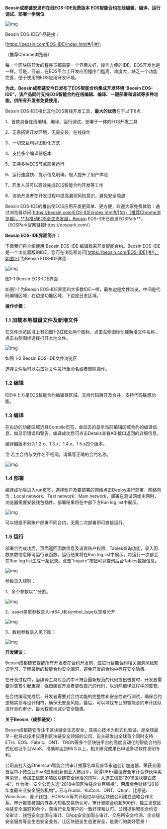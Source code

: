 **Beosin成都链安发布在线EOS-IDE免费版本  EOS智能合约在线编辑、编译、运行调试、部署一步到位**

 

![img](./img/图片1.png) 

Beosin EOS-IDE产品链接：

[https://beosin.com/EOS-IDE/index.html#/](#/)

（推荐Chrome浏览器）

 

 

 

每一个区块链开发的程序员都需要一个界面友好，操作方便的IDE，EOS开发也是一样。但是，目前，在EOS平台上开发应用程序门槛高、难度大，缺乏一个功能完善，便于使用的EOS应用开发环境。

 

**为此，Beosin成都链安今日发布了EOS智能合约集成开发环境“Beosin EOS-IDE”，该产品同时支持EOS智能合约在线编辑、编译、一键部署和调试等多种功能，供所有开发者免费使用。**

 

Beosin EOS-IDE相比其他EOS离线开发工具，**最大的优势**在于以下8点：

 

1、首款具备在线编辑、编译、运行调试、部署于一体的EOS开发工具

 

2、无需搭建开发环境，无需安装，在线操作

 

3、一切交互均以图形化方式

 

4、支持多个编译器版本

 

5、支持多种EOS节点部署运行

 

6、运行速度快、提示信息明确，极大提升了用户体验

 

7、开发人员可以高效完成EOS智能合约开发等工作

 

8、协助开发者在开发过程中提高漏洞风险意识，避免安全隐患

 

Beosin EOS-IDE的推出使EOS应用开发更简单、更方便，欢迎大家免费体验：通过浏览器访问[https://beosin.com/EOS-IDE/index.html#/](#/)（推荐Chrome浏览器）。**为推动EOS全生态发展，Beosin EOS-IDE已首发EOSPark**。（EOSPark官网链接https://eospark.com/）

 

 

**Beosin EOS-IDE界面简介：**

 

下面我们将介绍使用 Beosin EOS-IDE 编辑器来开发智能合约。Beosin EOS-IDE 是一个浏览器版的IDE，您可在浏览器访问[https://beosin.com/EOS-IDE](#/)，如图1-1 为Beosin EOS-IDE界面:

 

![img](img/图片2.png) 

图1-1 Beosin EOS-IDE界面

 

如图1-1 为Beosin EOS-IDE界面和大多数IDE一样，最左边是文件浏览，中间是代码编辑区域，右边是功能区域，下边是日志区域。

 

 

**操作步骤：**

### 1.1 加载本地磁盘文件及新增文件

在文件浏览区域上有如图1-2红框处两个图标，点击左侧图标创建新增文件名称，点击右侧图标选择打开本地文件。

 

![img](./img/图片3.png) 

如图 1-2 Beosin EOS-IDE文件浏览区

 

选择文件后可以右击对文件进行重命名或者删除操作。

### 1.2 编辑

IDE中上方是EOS智能合约编辑器区域。支持代码展开及合并，支持代码联想功能。

### 1.3 编译

在右边的功能区域选择Compile页签，会动态的显示当前编辑区域合约的编译信息，如显示错误和警告。编译成功后可点击Details查看ABI接口返回的详细信息。

 

编译器版本分为1.2.x、1.3.x、1.4.x、1.5.x四个版本。

 

注:若主合约与文件名不相同，请填写正确的合约名称。

![img](/img/图片4.png) 

### 1.4 部署

编译成功后进入run页签，选择账户及要部署的网络点击Deploy进行部署，网络包含：Local network、Test network、Main network，部署在测试网或主网时，浏览器需要安装钱包插件。部署结果将在中部下方Run log list中展示。

![img](/img/图片5.png) 

 

可以根据不同账户部署不同合约，无需二次部署即可直接运行。

### 1.5 运行

部署合约成功后，页面返回函数信息及设置账户权限、Tables查询功能，录入函数参数信息即可运行该函数。运行结果将在Run log list中展示。每运行一次都会在Run log list生成一条记录。点击“Inquire”按钮可以查询后台Tables数据信息。

 

![img](./img/图片6.png) 

参数录入规则：

1、多个参数以“,”分割。

![img](./img/图片7.png) 

2、asset类型参数录入int64_t和symbol_type以空格分开

![img](./img/图片8.png) 

3、数组参数录入见下图：

![img](img/图片9.png) 

 

**开发建议：**

 

Beosin成都链安提醒所有开发者在合约开发前，应进行智能合约相关漏洞风险知识学习，了解最新的智能合约安全漏洞，避免开发的合约中存在安全隐患。

 

在开发过程中，当编译工具对合约中不符合最新规范的代码提出告警时，开发者需要对告警引起重视，强烈建议开发者更改自己的代码，以消除编译过程中的告警。

 

在合约编写完成后，开发者需要对合约功能的完整性和安全性进行测试，确保合约逻辑实现与设计相符，确保无安全风险。最后，可以寻找专业的智能合约审计团队进行合约审计，最大程度地减少安全隐患。

 

**关于Beosin（成都链安）：**

 

Beosin成都链安专注于区块链全生态安全，其核心技术为形式化验证，是全球最早一批将此技术应用到区块链安全领域的公司，自主研发出全球首个同时支持ETH、EOS、Fabric、ONT、TRON等多个区块链平台的高度自动化的智能合约形式化验证平台VaaS，准确率达到95%以上，相关研究成果已申请多项软件发明专利。

 

公司首批入选Etherscan智能合约审计推荐名单及普华永道创新加速器，荣获全国首届中小微企业SaaS应用创新创业大赛冠军，获得OKEx最佳安全审计合作伙伴奖等荣誉，参加工信部多项区块链安全标准的撰写，入选工信部“2018区块链白皮书”，作为唯一安全公司入选“2018中国区块链企业百强榜”，荣膺金色财经“2018年度最专业安全服务机构”。已与Huobi、KuCoin、ONT、Qtum、比原链、Wanchain、麦子钱包、EOSPark等共计超过40家区块链公司建立战略合作关系，审计报告被国内外各大知名交易所认可。审计智能合约超500份，独立发现区块链安全漏洞10余个，获得行业及客户的一致好评和认可。公司提供智能合约安全审计、钱包安全加固与审计、DApp安全加固与审计、交易所安全检测、企业级安全服务等全生态安全业务。让区块链全生态更安全，是我们的美好愿景！

 

 

 

 

 

 

 

 

 

 

 

 

 

 

 

 

 

 
